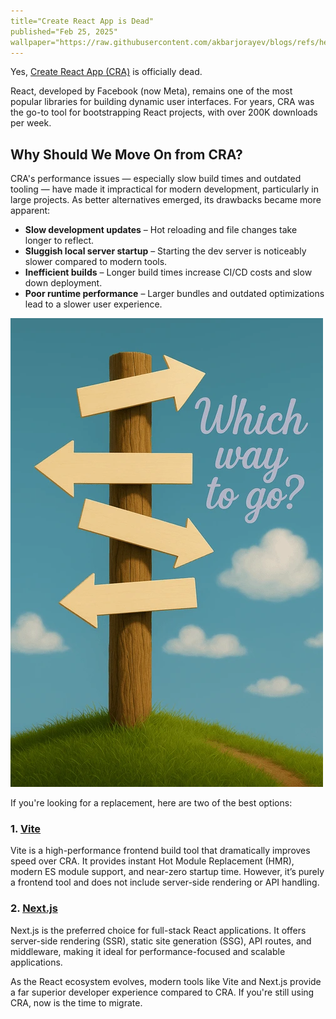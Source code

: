 ```yaml
---
title="Create React App is Dead"
published="Feb 25, 2025"
wallpaper="https://raw.githubusercontent.com/akbarjorayev/blogs/refs/heads/main/blogs/create-react-app-is-dead/assets/blog-wallpaper.light.webp?w=500&h=300"
---
```


Yes, [Create React App (CRA)](https://react.dev/blog/2025/02/14/sunsetting-create-react-app) is officially dead.

React, developed by Facebook (now Meta), remains one of the most popular libraries for building dynamic user interfaces. For years, CRA was the go-to tool for bootstrapping React projects, with over 200K downloads per week.

## Why Should We Move On from CRA?

CRA's performance issues — especially slow build times and outdated tooling — have made it impractical for modern development, particularly in large projects. As better alternatives emerged, its drawbacks became more apparent:

- **Slow development updates** – Hot reloading and file changes take longer to reflect.
- **Sluggish local server startup** – Starting the dev server is noticeably slower compared to modern tools.
- **Inefficient builds** – Longer build times increase CI/CD costs and slow down deployment.
- **Poor runtime performance** – Larger bundles and outdated optimizations lead to a slower user experience.

<picture>
  <source media="(prefers-color-scheme: dark)" srcset="https://raw.githubusercontent.com/akbarjorayev/blogs/main/blogs/create-react-app-is-dead/assets/which-way-to-go.dark.webp?w=500&h=750">
  <source media="(prefers-color-scheme: light)" srcset="https://raw.githubusercontent.com/akbarjorayev/blogs/main/blogs/create-react-app-is-dead/assets/which-way-to-go.light.webp?w=500&h=750">
  <img src="https://raw.githubusercontent.com/akbarjorayev/blogs/main/blogs/create-react-app-is-dead/assets/which-way-to-go.light.webp?w=500&h=750" alt="Which way to go?">
</picture>

If you're looking for a replacement, here are two of the best options:

### 1. [Vite](https://vite.dev/)

Vite is a high-performance frontend build tool that dramatically improves speed over CRA. It provides instant Hot Module Replacement (HMR), modern ES module support, and near-zero startup time. However, it’s purely a frontend tool and does not include server-side rendering or API handling.

### 2. [Next.js](https://nextjs.org/)

Next.js is the preferred choice for full-stack React applications. It offers server-side rendering (SSR), static site generation (SSG), API routes, and middleware, making it ideal for performance-focused and scalable applications.

As the React ecosystem evolves, modern tools like Vite and Next.js provide a far superior developer experience compared to CRA. If you're still using CRA, now is the time to migrate.
